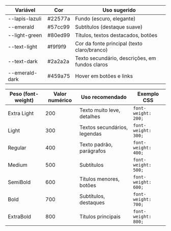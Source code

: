 | Variável       | Cor     | Uso sugerido                                   |
| -------------- | ------- | ---------------------------------------------- |
| --lapis-lazuli | #22577a | Fundo (escuro, elegante)                       |
| --emerald      | #57cc99 | Subtítulos (destaque suave)                    |
| --light-green  | #80ed99 | Títulos, textos destacados, botões             |
| --text-light   | #f9f9f9 | Cor da fonte principal (texto claro/branco)    |
| --text-dark    | #2a2a2a | Texto secundário, descrições, em fundos claros |
| --emerald-dark | #459a75 | Hover em botões e links                        |




| Peso (font-weight) | Valor numérico | Uso recomendado              | Exemplo CSS         |
| ------------------ | -------------- | ---------------------------- | ------------------- |
| Extra Light        | 200            | Texto muito leve, detalhes   | `font-weight: 200;` |
| Light              | 300            | Textos secundários, legendas | `font-weight: 300;` |
| Regular            | 400            | Texto padrão, parágrafos     | `font-weight: 400;` |
| Medium             | 500            | Subtítulos                   | `font-weight: 500;` |
| SemiBold           | 600            | Títulos menores, botões      | `font-weight: 600;` |
| Bold               | 700            | Subtítulos, destaques        | `font-weight: 700;` |
| ExtraBold          | 800            | Títulos principais           | `font-weight: 800;` |
